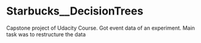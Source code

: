 # Starbucks__DecisionTrees
Capstone project of Udacity Course. Got event data of an experiment. Main task was to restructure the data
